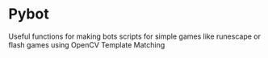 # Pybot
Useful functions for making bots scripts for simple games like runescape or flash games using OpenCV Template Matching
